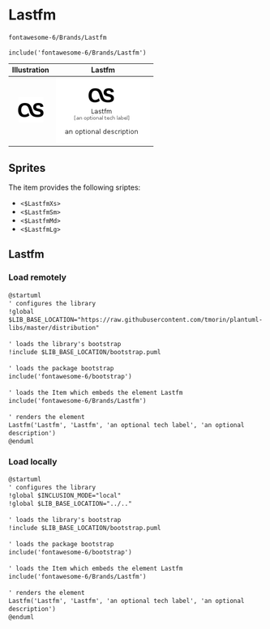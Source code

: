 # Lastfm


```text
fontawesome-6/Brands/Lastfm
```

```text
include('fontawesome-6/Brands/Lastfm')
```



| Illustration | Lastfm |
| :---: | :---: |
| ![illustration for Illustration](../../fontawesome-6/Brands/Lastfm.png) | ![illustration for Lastfm](../../fontawesome-6/Brands/Lastfm.Local.png) |



## Sprites
The item provides the following sriptes:

- `<$LastfmXs>`
- `<$LastfmSm>`
- `<$LastfmMd>`
- `<$LastfmLg>`





## Lastfm

### Load remotely
```plantuml
@startuml
' configures the library
!global $LIB_BASE_LOCATION="https://raw.githubusercontent.com/tmorin/plantuml-libs/master/distribution"

' loads the library's bootstrap
!include $LIB_BASE_LOCATION/bootstrap.puml

' loads the package bootstrap
include('fontawesome-6/bootstrap')

' loads the Item which embeds the element Lastfm
include('fontawesome-6/Brands/Lastfm')

' renders the element
Lastfm('Lastfm', 'Lastfm', 'an optional tech label', 'an optional description')
@enduml
```

### Load locally
```plantuml
@startuml
' configures the library
!global $INCLUSION_MODE="local"
!global $LIB_BASE_LOCATION="../.."

' loads the library's bootstrap
!include $LIB_BASE_LOCATION/bootstrap.puml

' loads the package bootstrap
include('fontawesome-6/bootstrap')

' loads the Item which embeds the element Lastfm
include('fontawesome-6/Brands/Lastfm')

' renders the element
Lastfm('Lastfm', 'Lastfm', 'an optional tech label', 'an optional description')
@enduml
```

